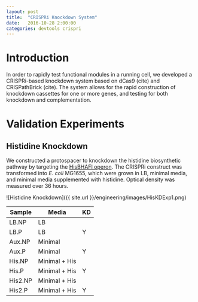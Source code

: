 ```yaml
---
layout: post
title:  "CRISPRi Knockdown System"
date:   2016-10-28 2:00:00
categories: devtools crispri
---
```


# Introduction
In order to rapidly test functional modules in a running cell, we developed a CRISPRi-based knockdown system based on dCas9 (cite) and CRISPathBrick (cite). The system allows for the rapid construction of knockdown cassettes for one or more genes, and testing for both knockdown and complementation.

# Validation Experiments

## Histidine Knockdown

We constructed a protospacer to knockdown the histidine biosynthetic pathway by targeting the [HisBHAFI operon](http://ecocyc.org/ECOLI/NEW-IMAGE?type=NIL&object=TU0-6650&redirect=T). The CRISPRi construct was transformed into *E. coli* MG1655, which were grown in LB, minimal media, and minimal media supplemented with histidine. Optical density was measured over 36 hours.

![Histidine Knockdown]({{ site.url }}/engineering/images/HisKDExp1.png)

| Sample | Media | KD |
| ------ | ----- | --------------------- |
| LB.NP  | LB    |                       |
| LB.P   | LB    | Y                     |
| Aux.NP | Minimal    | |
| Aux.P  | Minimal    | Y|
| His.NP  | Minimal + His    | |
| His.P  | Minimal + His    | Y|
| His2.NP  | Minimal + His    | |
| His2.P  | Minimal + His    | Y|